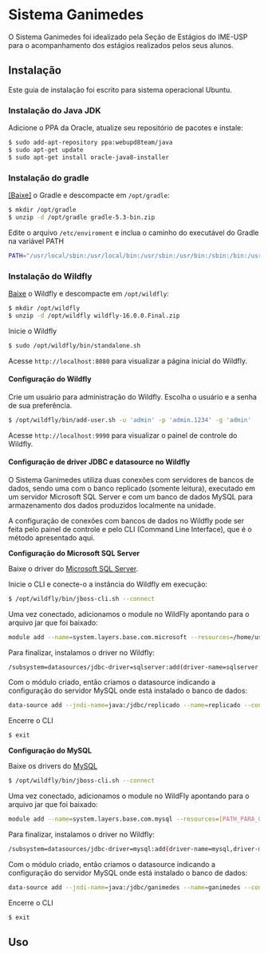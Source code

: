 # Sistema Ganimedes

O Sistema Ganimedes foi idealizado pela Seção de Estágios do IME-USP para o
acompanhamento dos estágios realizados pelos seus alunos.


## Instalação

Este guia de instalação foi escrito para sistema operacional Ubuntu.

### Instalação do Java JDK

Adicione o PPA da Oracle, atualize seu repositório de pacotes e instale:

```bash
$ sudo add-apt-repository ppa:webupd8team/java
$ sudo apt-get update
$ sudo apt-get install oracle-java8-installer
```



### Instalação do gradle

<a href='https://gradle.org/releases/' >[Baixe]</a> o Gradle e descompacte em <code>/opt/gradle</code>:

```bash  
$ mkdir /opt/gradle
$ unzip -d /opt/gradle gradle-5.3-bin.zip
```

Edite o arquivo <code>/etc/enviroment</code> e inclua o caminho do executável do Gradle na variável PATH

```bash          
PATH="/usr/local/sbin:/usr/local/bin:/usr/sbin:/usr/bin:/sbin:/bin:/usr/games:/usr/local/games<strong>:/opt/gradle/gradle-5.3/bin</strong>"
```

### Instalação do Wildfly

[Baixe](https://wildfly.org/downloads) o Wildfly e descompacte em <code>/opt/wildfly</code>:


```bash          
$ mkdir /opt/wildfly
$ unzip -d /opt/wildfly wildfly-16.0.0.Final.zip
```

Inicie o Wildfly
```bash          
$ sudo /opt/wildfly/bin/standalone.sh
```

Acesse <code>http://localhost:8080</code> para visualizar a página inicial do Wildfly.



#### Configuração do Wildfly

Crie um usuário para administração do Wildfly. Escolha o usuário e a senha de sua preferência.

```bash          
$ /opt/wildfly/bin/add-user.sh -u 'admin' -p 'admin.1234' -g 'admin'
```

Acesse <code>http://localhost:9990</code> para visualizar o painel de controle do Wildfly.



#### Configuração de driver JDBC e datasource no Wildfly


O Sistema Ganimedes utiliza duas conexões com servidores de bancos de dados, sendo uma com o banco replicado (somente leitura),
executado em um servidor Microsoft SQL Server e com um banco de dados MySQL para armazenamento dos dados produzidos localmente na unidade.

A configuração de conexões com bancos de dados no Wildfly pode ser feita pelo painel de controle e pelo CLI (Command Line Interface),
que é o método apresentado aqui.


<strong>Configuração do Microsoft SQL Server</strong>

Baixe o driver do <a href='http://ida.fel.cvut.cz/maven/com/microsoft/sqlserver/sqljdbc42/6.0.8112/sqljdbc42-6.0.8112.jar'>Microsoft SQL Server</a>.


Inicie o CLI e conecte-o a instância do Wildfly em execução:

```bash
$ /opt/wildfly/bin/jboss-cli.sh --connect
```


Uma vez conectado, adicionamos o module no WildFly apontando para o arquivo jar que foi baixado:

```bash
module add --name=system.layers.base.com.microsoft --resources=/home/usuario/Downloads/sqljdbc42.jar --dependencies=javax.api,javax.transaction.api,javax.xml.bind.api                </pre>
```



Para finalizar, instalamos o driver no Wildfly:

```bash
/subsystem=datasources/jdbc-driver=sqlserver:add(driver-name=sqlserver,driver-module-name=system.layers.base.com.microsoft)
```


Com o módulo criado, então criamos o datasource indicando a configuração do servidor MySQL onde está instalado o banco de dados:

```bash
data-source add --jndi-name=java:/jdbc/replicado --name=replicado --connection-url=jdbc:sqlserver://fqdn-do-servidor:1433;DatabaseName=replicado --driver-name=sqlserver --user-name=replicado --password=password
```


Encerre o CLI

```bash
$ exit
```



<strong>Configuração do MySQL</strong>


Baixe os drivers do <a href='http://central.maven.org/maven2/mysql/mysql-connector-java/8.0.15/mysql-connector-java-8.0.15.jar'>MySQL</a>

```bash
$ /opt/wildfly/bin/jboss-cli.sh --connect
```

Uma vez conectado, adicionamos o module no WildFly apontando para o arquivo jar que foi baixado:

```bash
module add --name=system.layers.base.com.mysql --resources=[PATH_PARA_O_JAR] --dependencies=javax.api,javax.transaction.api
```

Para finalizar, instalamos o driver no Wildfly:

```bash
/subsystem=datasources/jdbc-driver=mysql:add(driver-name=mysql,driver-module-name=system.layers.base.com.mysql)
```


Com o módulo criado, então criamos o datasource indicando a configuração do servidor MySQL onde está instalado o banco de dados:

```bash
data-source add --jndi-name=java:/jdbc/ganimedes --name=ganimedes --connection-url=jdbc:mysql://fqdn-do-servidor:3306/ganimedes --driver-name=mysql --user-name=ganimedes --password=password
```

Encerre o CLI

```bash
$ exit
```






## Uso
